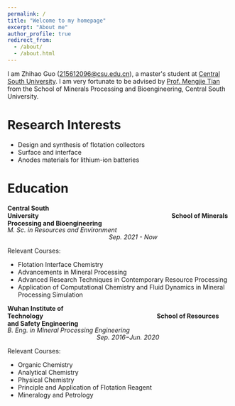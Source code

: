 ```yaml
---
permalink: /
title: "Welcome to my homepage"
excerpt: "About me"
author_profile: true
redirect_from: 
  - /about/
  - /about.html
---
```


  I am Zhihao Guo ([215612096@csu.edu.cn](mailto:215612096@csu.edu.cn)), a master's student at [Central South University](https://www.csu.edu.cn/). I am very fortunate to be advised by [Prof. Mengjie Tian](https://faculty.csu.edu.cn/tianmengjie/zh_CN/index.htm) from the School of Minerals Processing and Bioengineering, Central South University.

Research Interests
======
- Design and synthesis of flotation collectors
- Surface and interface
- Anodes materials for lithium-ion batteries

Education
======
**Central South University**&nbsp;&nbsp;&nbsp;&nbsp;&nbsp;&nbsp;&nbsp;&nbsp;&nbsp;&nbsp;&nbsp;&nbsp;&nbsp;&nbsp;&nbsp;&nbsp;&nbsp;&nbsp;&nbsp;&nbsp;&nbsp;&nbsp;&nbsp;&nbsp;&nbsp;&nbsp;&nbsp;&nbsp;&nbsp;&nbsp;&nbsp;&nbsp;&nbsp;&nbsp;&nbsp;&nbsp;&nbsp;&nbsp;&nbsp;&nbsp;&nbsp;&nbsp;&nbsp;&nbsp;&nbsp;&nbsp;&nbsp;&nbsp;&nbsp;&nbsp;&nbsp;&nbsp;&nbsp;&nbsp;&nbsp;&nbsp;&nbsp;&nbsp;&nbsp;&nbsp;&nbsp;&nbsp;&nbsp;&nbsp;&nbsp;&nbsp;&nbsp;&nbsp;&nbsp;&nbsp;&nbsp;&nbsp;&nbsp;&nbsp;&nbsp;&nbsp;**School of Minerals Processing and Bioengineering**
<span style="line-height: 1;">  
<em>M. Sc. in Resources and Environment</em> 
</span>&nbsp;&nbsp;&nbsp;&nbsp;&nbsp;&nbsp;&nbsp;&nbsp;&nbsp;&nbsp;&nbsp;&nbsp;&nbsp;&nbsp;&nbsp;&nbsp;&nbsp;&nbsp;&nbsp;&nbsp;&nbsp;&nbsp;&nbsp;&nbsp;&nbsp;&nbsp;&nbsp;&nbsp;&nbsp;&nbsp;&nbsp;&nbsp;&nbsp;&nbsp;&nbsp;&nbsp;&nbsp;&nbsp;&nbsp;&nbsp;&nbsp;&nbsp;&nbsp;&nbsp;&nbsp;&nbsp;&nbsp;&nbsp;&nbsp;&nbsp;&nbsp;&nbsp;&nbsp;&nbsp;&nbsp;&nbsp;&nbsp;&nbsp;<em>Sep. 2021 - Now</em>

Relevant Courses:
- Flotation Interface Chemistry
- Advancements in Mineral Processing
- Advanced Research Techniques in Contemporary Resource Processing
- Application of Computational Chemistry and Fluid Dynamics in Mineral Processing Simulation



**Wuhan Institute of Technology**&nbsp;&nbsp;&nbsp;&nbsp;&nbsp;&nbsp;&nbsp;&nbsp;&nbsp;&nbsp;&nbsp;&nbsp;&nbsp;&nbsp;&nbsp;&nbsp;&nbsp;&nbsp;&nbsp;&nbsp;&nbsp;&nbsp;&nbsp;&nbsp;&nbsp;&nbsp;&nbsp;&nbsp;&nbsp;&nbsp;&nbsp;&nbsp;&nbsp;&nbsp;&nbsp;&nbsp;&nbsp;&nbsp;&nbsp;&nbsp;&nbsp;&nbsp;&nbsp;&nbsp;&nbsp;&nbsp;&nbsp;&nbsp;&nbsp;&nbsp;&nbsp;&nbsp;&nbsp;&nbsp;&nbsp;&nbsp;&nbsp;&nbsp;&nbsp;&nbsp;&nbsp;&nbsp;&nbsp;&nbsp;&nbsp;**School of Resources and Safety Engineering**
<span style="line-height: 1;">  
<em>B. Eng. in Mineral Processing Engineering </em> 
</span>&nbsp;&nbsp;&nbsp;&nbsp;&nbsp;&nbsp;&nbsp;&nbsp;&nbsp;&nbsp;&nbsp;&nbsp;&nbsp;&nbsp;&nbsp;&nbsp;&nbsp;&nbsp;&nbsp;&nbsp;&nbsp;&nbsp;&nbsp;&nbsp;&nbsp;&nbsp;&nbsp;&nbsp;&nbsp;&nbsp;&nbsp;&nbsp;&nbsp;&nbsp;&nbsp;&nbsp;&nbsp;&nbsp;&nbsp;&nbsp;&nbsp;&nbsp;&nbsp;&nbsp;&nbsp;&nbsp;&nbsp;&nbsp;&nbsp;&nbsp;&nbsp;<em>Sep. 2016−Jun. 2020</em>

Relevant Courses:
- Organic Chemistry
- Analytical Chemistry
- Physical Chemistry
- Principle and Application of Flotation Reagent
- Mineralogy and Petrology

